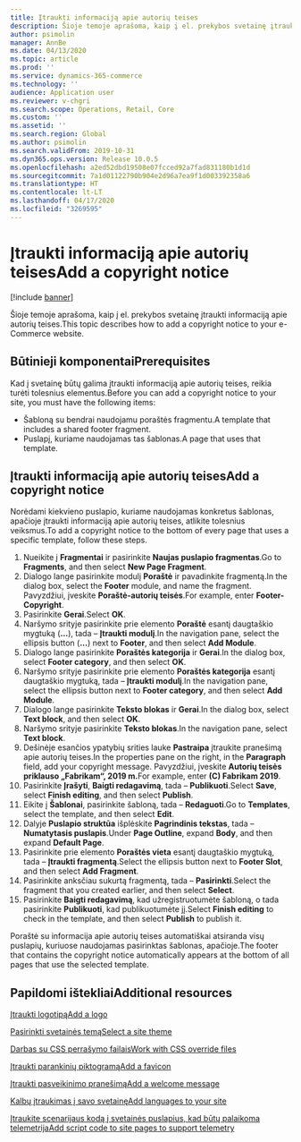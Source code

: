```yaml
---
title: Įtraukti informaciją apie autorių teises
description: Šioje temoje aprašoma, kaip į el. prekybos svetainę įtraukti informaciją apie autorių teises.
author: psimolin
manager: AnnBe
ms.date: 04/13/2020
ms.topic: article
ms.prod: ''
ms.service: dynamics-365-commerce
ms.technology: ''
audience: Application user
ms.reviewer: v-chgri
ms.search.scope: Operations, Retail, Core
ms.custom: ''
ms.assetid: ''
ms.search.region: Global
ms.author: psimolin
ms.search.validFrom: 2019-10-31
ms.dyn365.ops.version: Release 10.0.5
ms.openlocfilehash: a2ed52dbd19508e07fcced92a7fad831180b1d1d
ms.sourcegitcommit: 7a1d01122790b904e2d96a7ea9f1d003392358a6
ms.translationtype: HT
ms.contentlocale: lt-LT
ms.lasthandoff: 04/17/2020
ms.locfileid: "3269595"
---
```

# <a name="add-a-copyright-notice"></a><span data-ttu-id="5216e-103">Įtraukti informaciją apie autorių teises</span><span class="sxs-lookup"><span data-stu-id="5216e-103">Add a copyright notice</span></span>

[!include [banner](includes/banner.md)]

<span data-ttu-id="5216e-104">Šioje temoje aprašoma, kaip į el. prekybos svetainę įtraukti informaciją apie autorių teises.</span><span class="sxs-lookup"><span data-stu-id="5216e-104">This topic describes how to add a copyright notice to your e-Commerce website.</span></span>

## <a name="prerequisites"></a><span data-ttu-id="5216e-105">Būtinieji komponentai</span><span class="sxs-lookup"><span data-stu-id="5216e-105">Prerequisites</span></span>

<span data-ttu-id="5216e-106">Kad į svetainę būtų galima įtraukti informaciją apie autorių teises, reikia turėti tolesnius elementus.</span><span class="sxs-lookup"><span data-stu-id="5216e-106">Before you can add a copyright notice to your site, you must have the following items:</span></span>

- <span data-ttu-id="5216e-107">Šabloną su bendrai naudojamu poraštės fragmentu.</span><span class="sxs-lookup"><span data-stu-id="5216e-107">A template that includes a shared footer fragment.</span></span>
- <span data-ttu-id="5216e-108">Puslapį, kuriame naudojamas tas šablonas.</span><span class="sxs-lookup"><span data-stu-id="5216e-108">A page that uses that template.</span></span>

## <a name="add-a-copyright-notice"></a><span data-ttu-id="5216e-109">Įtraukti informaciją apie autorių teises</span><span class="sxs-lookup"><span data-stu-id="5216e-109">Add a copyright notice</span></span>

<span data-ttu-id="5216e-110">Norėdami kiekvieno puslapio, kuriame naudojamas konkretus šablonas, apačioje įtraukti informaciją apie autorių teises, atlikite tolesnius veiksmus.</span><span class="sxs-lookup"><span data-stu-id="5216e-110">To add a copyright notice to the bottom of every page that uses a specific template, follow these steps.</span></span>

1. <span data-ttu-id="5216e-111">Nueikite į **Fragmentai** ir pasirinkite **Naujas puslapio fragmentas**.</span><span class="sxs-lookup"><span data-stu-id="5216e-111">Go to **Fragments**, and then select **New Page Fragment**.</span></span>
1. <span data-ttu-id="5216e-112">Dialogo lange pasirinkite modulį **Poraštė** ir pavadinkite fragmentą.</span><span class="sxs-lookup"><span data-stu-id="5216e-112">In the dialog box, select the **Footer** module, and name the fragment.</span></span> <span data-ttu-id="5216e-113">Pavyzdžiui, įveskite **Poraštė-autorių teisės**.</span><span class="sxs-lookup"><span data-stu-id="5216e-113">For example, enter **Footer-Copyright**.</span></span>
1. <span data-ttu-id="5216e-114">Pasirinkite **Gerai**.</span><span class="sxs-lookup"><span data-stu-id="5216e-114">Select **OK**.</span></span>
1. <span data-ttu-id="5216e-115">Naršymo srityje pasirinkite prie elemento **Poraštė** esantį daugtaškio mygtuką (**...**), tada – **Įtraukti modulį**.</span><span class="sxs-lookup"><span data-stu-id="5216e-115">In the navigation pane, select the ellipsis button (**...**) next to **Footer**, and then select **Add Module**.</span></span>
1. <span data-ttu-id="5216e-116">Dialogo lange pasirinkite **Poraštės kategorija** ir **Gerai**.</span><span class="sxs-lookup"><span data-stu-id="5216e-116">In the dialog box, select **Footer category**, and then select **OK**.</span></span>
1. <span data-ttu-id="5216e-117">Naršymo srityje pasirinkite prie elemento **Poraštės kategorija** esantį daugtaškio mygtuką, tada – **Įtraukti modulį**.</span><span class="sxs-lookup"><span data-stu-id="5216e-117">In the navigation pane, select the ellipsis button next to **Footer category**, and then select **Add Module**.</span></span>
1. <span data-ttu-id="5216e-118">Dialogo lange pasirinkite **Teksto blokas** ir **Gerai**.</span><span class="sxs-lookup"><span data-stu-id="5216e-118">In the dialog box, select **Text block**, and then select **OK**.</span></span>
1. <span data-ttu-id="5216e-119">Naršymo srityje pasirinkite **Teksto blokas**.</span><span class="sxs-lookup"><span data-stu-id="5216e-119">In the navigation pane, select **Text block**.</span></span>
1. <span data-ttu-id="5216e-120">Dešinėje esančios ypatybių srities lauke **Pastraipa** įtraukite pranešimą apie autorių teises.</span><span class="sxs-lookup"><span data-stu-id="5216e-120">In the properties pane on the right, in the **Paragraph** field, add your copyright message.</span></span> <span data-ttu-id="5216e-121">Pavyzdžiui, įveskite **Autorių teisės priklauso „Fabrikam“, 2019 m.**</span><span class="sxs-lookup"><span data-stu-id="5216e-121">For example, enter **(C) Fabrikam 2019**.</span></span>
1. <span data-ttu-id="5216e-122">Pasirinkite **Įrašyti**, **Baigti redagavimą**, tada – **Publikuoti**.</span><span class="sxs-lookup"><span data-stu-id="5216e-122">Select **Save**, select **Finish editing**, and then select **Publish**.</span></span>
1. <span data-ttu-id="5216e-123">Eikite į **Šablonai**, pasirinkite šabloną, tada – **Redaguoti**.</span><span class="sxs-lookup"><span data-stu-id="5216e-123">Go to **Templates**, select the template, and then select **Edit**.</span></span>
1. <span data-ttu-id="5216e-124">Dalyje **Puslapio struktūa** išplėskite **Pagrindinis tekstas**, tada – **Numatytasis puslapis**.</span><span class="sxs-lookup"><span data-stu-id="5216e-124">Under **Page Outline**, expand **Body**, and then expand **Default Page**.</span></span>
1. <span data-ttu-id="5216e-125">Pasirinkite prie elemento **Poraštės vieta** esantį daugtaškio mygtuką, tada – **Įtraukti fragmentą**.</span><span class="sxs-lookup"><span data-stu-id="5216e-125">Select the ellipsis button next to **Footer Slot**, and then select **Add Fragment**.</span></span>
1. <span data-ttu-id="5216e-126">Pasirinkite anksčiau sukurtą fragmentą, tada – **Pasirinkti**.</span><span class="sxs-lookup"><span data-stu-id="5216e-126">Select the fragment that you created earlier, and then select **Select**.</span></span>
1. <span data-ttu-id="5216e-127">Pasirinkite **Baigti redagavimą**, kad užregistruotumėte šabloną, o tada pasirinkite **Publikuoti**, kad publikuotumėte jį.</span><span class="sxs-lookup"><span data-stu-id="5216e-127">Select **Finish editing** to check in the template, and then select **Publish** to publish it.</span></span>

<span data-ttu-id="5216e-128">Poraštė su informacija apie autorių teises automatiškai atsiranda visų puslapių, kuriuose naudojamas pasirinktas šablonas, apačioje.</span><span class="sxs-lookup"><span data-stu-id="5216e-128">The footer that contains the copyright notice automatically appears at the bottom of all pages that use the selected template.</span></span>

## <a name="additional-resources"></a><span data-ttu-id="5216e-129">Papildomi ištekliai</span><span class="sxs-lookup"><span data-stu-id="5216e-129">Additional resources</span></span>

[<span data-ttu-id="5216e-130">Įtraukti logotipą</span><span class="sxs-lookup"><span data-stu-id="5216e-130">Add a logo</span></span>](add-logo.md)

[<span data-ttu-id="5216e-131">Pasirinkti svetainės temą</span><span class="sxs-lookup"><span data-stu-id="5216e-131">Select a site theme</span></span>](select-site-theme.md)

[<span data-ttu-id="5216e-132">Darbas su CSS perrašymo failais</span><span class="sxs-lookup"><span data-stu-id="5216e-132">Work with CSS override files</span></span>](css-override-files.md)

[<span data-ttu-id="5216e-133">Įtraukti parankinių piktogramą</span><span class="sxs-lookup"><span data-stu-id="5216e-133">Add a favicon</span></span>](add-favicon.md)

[<span data-ttu-id="5216e-134">Įtraukti pasveikinimo pranešimą</span><span class="sxs-lookup"><span data-stu-id="5216e-134">Add a welcome message</span></span>](add-welcome-message.md)

[<span data-ttu-id="5216e-135">Kalbų įtraukimas į savo svetainę</span><span class="sxs-lookup"><span data-stu-id="5216e-135">Add languages to your site</span></span>](add-languages-to-site.md)

[<span data-ttu-id="5216e-136">Įtraukite scenarijaus kodą į svetainės puslapius, kad būtų palaikoma telemetrija</span><span class="sxs-lookup"><span data-stu-id="5216e-136">Add script code to site pages to support telemetry</span></span>](add-telemetry.md)

